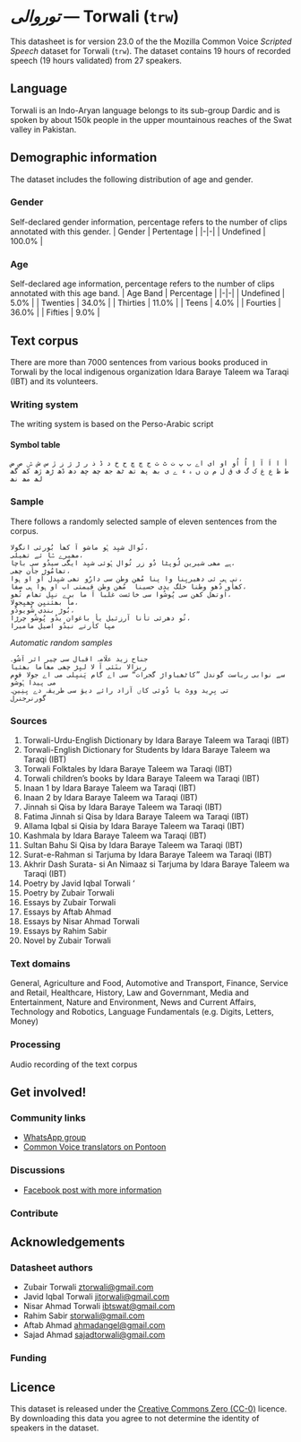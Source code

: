 # *توروالی* &mdash; Torwali (`trw`)
This datasheet is for version 23.0 of the the Mozilla Common Voice *Scripted Speech* dataset 
for Torwali (`trw`). The dataset contains 19 hours of recorded
speech (19 hours validated) from 27 speakers.

## Language
Torwali is an Indo-Aryan language belongs to its sub-group Dardic and is spoken by about 150k people in the upper mountainous reaches of the Swat valley in Pakistan.
<!-- {{LANGUAGE_DESCRIPTION}} -->
<!-- Provide a brief (1-2 paragraph) description of your language -->
<!-- ### Variants -->
<!-- {{VARIANT_DESCRIPTION}} -->
<!-- @ OPTIONAL @ -->
<!-- Describe the variants (MCV variants) of your language -->
<!-- Original Answer: -->
<!-- Sinkaen, Chail -->

## Demographic information
The dataset includes the following distribution of age and gender.
<!-- You can get a lot of the information in this section from https://analyzer.cv-toolbox.web.tr/browse -->

### Gender
Self-declared gender information, percentage refers to the number of clips annotated with this gender.
| Gender | Pertentage |
|-|-|
| Undefined | 100.0% |
<!-- {{GENDER_TABLE}} -->
<!-- @ AUTOMATICALLY GENERATED @ -->
<!-- | Gender | Frequency |
|--------|-----------|
| male, masculine | ? |
| undeclared | ? |
| female, feminine | ? | -->

### Age
Self-declared age information, percentage refers to the number of clips annotated with this age band.
| Age Band | Percentage |
|-|-|
| Undefined | 5.0% |
| Twenties | 34.0% |
| Thirties | 11.0% |
| Teens | 4.0% |
| Fourties | 36.0% |
| Fifties | 9.0% |
<!-- {{AGE_TABLE}} -->
<!-- @ AUTOMATICALLY GENERATED @ -->
<!-- | Age band | Frequency |
|----------|-----------|
| teens | ? |
| twenties | ? |
| thirties | ? |
| fourties | ? |
| fifties | ? |
   ...if other age ranges are present in your data, add rows... -->

## Text corpus
There are more than 7000 sentences from various books produced in Torwali by the local indigenous organization Idara Baraye Taleem wa Taraqi (IBT) and its volunteers.
<!-- {{TEXT_CORPUS_DESCRIPTION}} -->
<!-- @ OPTIONAL @ -->
<!-- An overview of the text corpus, with information such as average length (in characters and words) of validated sentences. -->

### Writing system
The writing system is based on the Perso-Arabic script
<!-- {{WRITING_SYSTEM_DESCRIPTION}} -->
<!-- @ OPTIONAL @ -->
<!-- A description of the writing system (or writing systems) used in the text corpus -->

#### Symbol table
```أ ا اَ آ اِ اُ اُو او ای اے ب پ ت ٹ ث ج چ ڇ ح خ د ڈ ذ ر ڑ ژ ز ڙ س ش ݜ ص ض ط ظ ع غ ک گ ف ق ل م ن ں ہ ء ے ی بھ پھ تھ ٹھ جھ چھ ڇھ دھ ڈھ ڑھ ڙھ کھ گھ لھ مھ نھ```
<!-- {{ALPHABET_TABLE}} -->
<!-- @ OPTIONAL @ -->
<!-- If the writing system is alphabetic, you can include the valid alphabet here -->

### Sample
There follows a randomly selected sample of eleven sentences from the corpus.
```
تُوال شیِد ہُو ماشو آ کھأ بُورئی انگولا،
مھیرے ݜا ئے تھیلی،
ہے مھی شیرین لُوپٹا دُو زر تُوال ہُوئی شیِد ایگی سیدُو سی باچا،
تھامُوڑ جأن چھی،
نی ہی ئی دھیریِنا وا پنا مُھن وطن سی دارُو تھی شیِدل اُو او ہوا،
کھأو دُھو وطنا خلگ یدی حسینا  مُھن وطن قیمتی اب او ہوا ہی صفا،
اُوتھل کھن سی پُوشُوا سی خائست غلبا آ ما برے نیِل تھام تُھو،
مأ بھئنیِن چھیِجولا،
بُوڑ بندی شُویودُو،
تُو دھرئی تأنا آرزئیل یأ باغوان یدُو پُوشُو چرڑا،
میِا کأرتے نیدُو اصیل مامیرا
```

*Automatic random samples*

```
جناح زید علّامہ اقبال سی چیر اثر آشُو۔
ریزالا بنَئی آ لا لیِڑ چھی مھأما بھئیا
سے نوابی ریاست گوندل ”کاٹھیاواڑ گجرات“ سی اے گام پَنیِلی می اے جولا قوم می پیدا ہُوشُو
تی بِرِید ووٹ یا دُوئی کاں آزاد رائے دیؤ سی طریقہ دے یِنِین۔
گورنرجنرل
```
<!-- {{SENTENCES_SAMPLE}} -->

### Sources
1. Torwali-Urdu-English Dictionary by Idara Baraye Taleem wa Taraqi (IBT) 
2. Torwali-English Dictionary for Students by Idara Baraye Taleem wa Taraqi (IBT) 
3. Torwali Folktales by Idara Baraye Taleem wa Taraqi (IBT) 
4. Torwali children’s books by Idara Baraye Taleem wa Taraqi (IBT) 
5. Inaan 1 by Idara Baraye Taleem wa Taraqi (IBT) 
6. Inaan 2 by Idara Baraye Taleem wa Taraqi (IBT) 
7. Jinnah si Qisa by Idara Baraye Taleem wa Taraqi (IBT) 
8. Fatima Jinnah si Qisa by Idara Baraye Taleem wa Taraqi (IBT) 
9. Allama Iqbal si Qisia by Idara Baraye Taleem wa Taraqi (IBT) 
10. Kashmala by Idara Baraye Taleem wa Taraqi (IBT) 
11. Sultan Bahu Si Qisa by Idara Baraye Taleem wa Taraqi (IBT) 
12. Surat-e-Rahman si Tarjuma by Idara Baraye Taleem wa Taraqi (IBT) 
13. Akhrir Dash Surata- si An Nimaaz si Tarjuma by Idara Baraye Taleem wa Taraqi (IBT) 
14. Poetry by Javid Iqbal Torwali ‘ 
15. Poetry by Zubair Torwali  
16. Essays by Zubair Torwali  
17. Essays by Aftab Ahmad  
18. Essays by Nisar Ahmad Torwali  
19. Essays by Rahim Sabir  
20. Novel by Zubair Torwali
<!-- {{SOURCES_LIST}} -->
<!-- @ OPTIONAL @ -->
<!-- A list of sentence sources, can be curated to the top-N -->

### Text domains
General, Agriculture and Food, Automotive and Transport, Finance, Service and Retail, Healthcare, History, Law and Governmant, Media and Entertainment, Nature and Environment, News and Current Affairs, Technology and Robotics, Language Fundamentals (e.g. Digits, Letters, Money)
<!-- {{TEXT_DOMAIN_DESCRIPTION}} -->
<!-- @ OPTIONAL @ -->
<!-- What text domains are represented in the corpus? -->

### Processing
Audio recording of the text corpus
<!-- {{PROCESSING_DESCRIPTION}} -->
<!-- @ OPTIONAL @ -->
<!-- How has the text data been processed -->

## Get involved!

### Community links
* [WhatsApp group](https://ibtnorthpakistan.org/)
* [Common Voice translators on Pontoon](https://pontoon.mozilla.org/trw/common-voice/contributors/)
<!-- {{COMMUNITY_LINKS_LIST}} -->
<!-- @ OPTIONAL @ -->
<!-- Links to community chats / fora -->

### Discussions
* [Facebook post with more information](https://web.facebook.com/share/p/177y8v6z3C/)
<!-- {{DISCUSSION_LINKS_LIST}} -->
<!-- @ OPTIONAL @ -->
<!-- Any links to discussions, for example on Discourse or other fora or blogs can be included here -->

### Contribute
<!-- {{CONTRIBUTE_LINKS_LIST}} -->
<!-- Here you can include links for how to contribute to the dataset -->

## Acknowledgements

### Datasheet authors
* Zubair Torwali <ztorwali@gmail.com>
* Javid Iqbal Torwali <jitorwali@gmail.com>
* Nisar Ahmad Torwali <ibtswat@gmail.com>
* Rahim Sabir <storwali@gmail.com>
* Aftab Ahmad <ahmadangel@gmail.com>
* Sajad Ahmad <sajadtorwali@gmail.com>
<!-- {{DATASHEET_AUTHORS_LIST}} -->
<!-- A list in the format of: Your Name <email@email.com> -->

### Funding

<!-- {{FUNDING_DESCRIPTION}} -->
<!-- @ OPTIONAL @ -->
<!-- If you received any funding, you can include the acknowledgement here -->

## Licence
This dataset is released under the [Creative Commons Zero (CC-0)](https://creativecommons.org/public-domain/cc0/) licence. By downloading this data
you agree to not determine the identity of speakers in the dataset.
